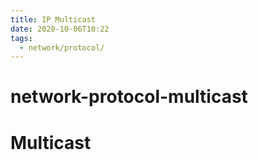 ```yaml
---
title: IP Multicast
date: 2020-10-06T10:22
tags:
  - network/protocol/
---
```


# network-protocol-multicast
# Multicast
